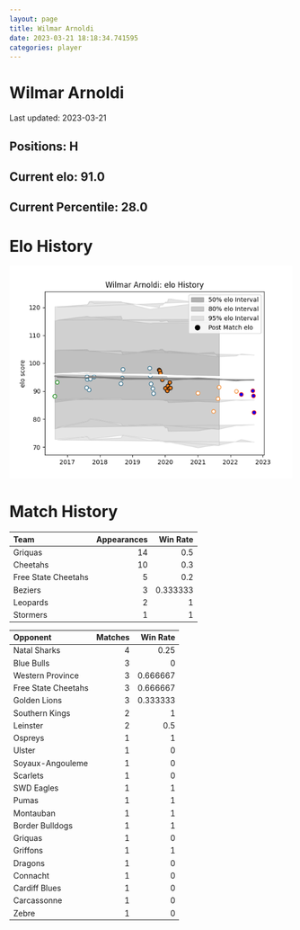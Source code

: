 ```yaml
---  
layout: page  
title: Wilmar Arnoldi  
date: 2023-03-21 18:18:34.741595  
categories: player  
---
```

# Wilmar Arnoldi


Last updated: 2023-03-21
## Positions: H

## Current elo: 91.0

## Current Percentile: 28.0

# Elo History


![elo history](history_WilmarArnoldi.png)
# Match History


| Team                |   Appearances |   Win Rate |
|:--------------------|--------------:|-----------:|
| Griquas             |            14 |   0.5      |
| Cheetahs            |            10 |   0.3      |
| Free State Cheetahs |             5 |   0.2      |
| Beziers             |             3 |   0.333333 |
| Leopards            |             2 |   1        |
| Stormers            |             1 |   1        |

| Opponent            |   Matches |   Win Rate |
|:--------------------|----------:|-----------:|
| Natal Sharks        |         4 |   0.25     |
| Blue Bulls          |         3 |   0        |
| Western Province    |         3 |   0.666667 |
| Free State Cheetahs |         3 |   0.666667 |
| Golden Lions        |         3 |   0.333333 |
| Southern Kings      |         2 |   1        |
| Leinster            |         2 |   0.5      |
| Ospreys             |         1 |   1        |
| Ulster              |         1 |   0        |
| Soyaux-Angouleme    |         1 |   0        |
| Scarlets            |         1 |   0        |
| SWD Eagles          |         1 |   1        |
| Pumas               |         1 |   1        |
| Montauban           |         1 |   1        |
| Border Bulldogs     |         1 |   1        |
| Griquas             |         1 |   0        |
| Griffons            |         1 |   1        |
| Dragons             |         1 |   0        |
| Connacht            |         1 |   0        |
| Cardiff Blues       |         1 |   0        |
| Carcassonne         |         1 |   0        |
| Zebre               |         1 |   0        |